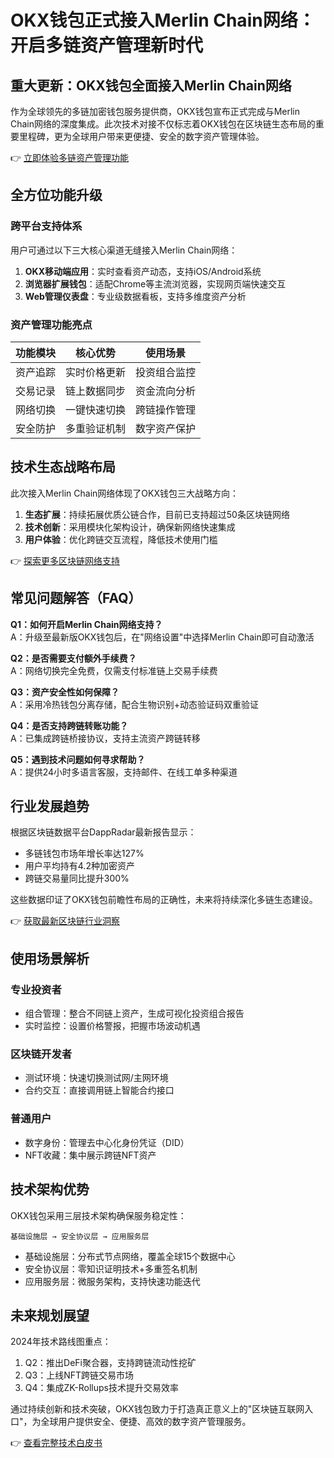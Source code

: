 # OKX钱包正式接入Merlin Chain网络：开启多链资产管理新时代

## 重大更新：OKX钱包全面接入Merlin Chain网络

作为全球领先的多链加密钱包服务提供商，OKX钱包宣布正式完成与Merlin Chain网络的深度集成。此次技术对接不仅标志着OKX钱包在区块链生态布局的重要里程碑，更为全球用户带来更便捷、安全的数字资产管理体验。

👉 [立即体验多链资产管理功能](https://bit.ly/okx_welcome)

## 全方位功能升级

### 跨平台支持体系
用户可通过以下三大核心渠道无缝接入Merlin Chain网络：
1. **OKX移动端应用**：实时查看资产动态，支持iOS/Android系统
2. **浏览器扩展钱包**：适配Chrome等主流浏览器，实现网页端快速交互
3. **Web管理仪表盘**：专业级数据看板，支持多维度资产分析

### 资产管理功能亮点
| 功能模块 | 核心优势 | 使用场景 |
|---------|---------|---------|
| 资产追踪 | 实时价格更新 | 投资组合监控 |
| 交易记录 | 链上数据同步 | 资金流向分析 |
| 网络切换 | 一键快速切换 | 跨链操作管理 |
| 安全防护 | 多重验证机制 | 数字资产保护 |

## 技术生态战略布局

此次接入Merlin Chain网络体现了OKX钱包三大战略方向：
1. **生态扩展**：持续拓展优质公链合作，目前已支持超过50条区块链网络
2. **技术创新**：采用模块化架构设计，确保新网络快速集成
3. **用户体验**：优化跨链交互流程，降低技术使用门槛

👉 [探索更多区块链网络支持](https://bit.ly/okx_welcome)

## 常见问题解答（FAQ）

**Q1：如何开启Merlin Chain网络支持？**  
A：升级至最新版OKX钱包后，在"网络设置"中选择Merlin Chain即可自动激活

**Q2：是否需要支付额外手续费？**  
A：网络切换完全免费，仅需支付标准链上交易手续费

**Q3：资产安全性如何保障？**  
A：采用冷热钱包分离存储，配合生物识别+动态验证码双重验证

**Q4：是否支持跨链转账功能？**  
A：已集成跨链桥接协议，支持主流资产跨链转移

**Q5：遇到技术问题如何寻求帮助？**  
A：提供24小时多语言客服，支持邮件、在线工单多种渠道

## 行业发展趋势

根据区块链数据平台DappRadar最新报告显示：
- 多链钱包市场年增长率达127%
- 用户平均持有4.2种加密资产
- 跨链交易量同比提升300%

这些数据印证了OKX钱包前瞻性布局的正确性，未来将持续深化多链生态建设。

👉 [获取最新区块链行业洞察](https://bit.ly/okx_welcome)

## 使用场景解析

### 专业投资者
- 组合管理：整合不同链上资产，生成可视化投资组合报告
- 实时监控：设置价格警报，把握市场波动机遇

### 区块链开发者
- 测试环境：快速切换测试网/主网环境
- 合约交互：直接调用链上智能合约接口

### 普通用户
- 数字身份：管理去中心化身份凭证（DID）
- NFT收藏：集中展示跨链NFT资产

## 技术架构优势

OKX钱包采用三层技术架构确保服务稳定性：
```
基础设施层 → 安全协议层 → 应用服务层
```
- 基础设施层：分布式节点网络，覆盖全球15个数据中心
- 安全协议层：零知识证明技术+多重签名机制
- 应用服务层：微服务架构，支持快速功能迭代

## 未来规划展望

2024年技术路线图重点：
1. Q2：推出DeFi聚合器，支持跨链流动性挖矿
2. Q3：上线NFT跨链交易市场
3. Q4：集成ZK-Rollups技术提升交易效率

通过持续创新和技术突破，OKX钱包致力于打造真正意义上的"区块链互联网入口"，为全球用户提供安全、便捷、高效的数字资产管理服务。

👉 [查看完整技术白皮书](https://bit.ly/okx_welcome)